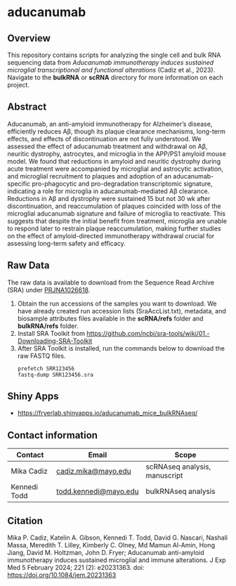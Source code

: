 # aducanumab
## Overview
This repository contains scripts for analyzing the single cell and bulk RNA sequencing data from *Aducanumab immunotherapy induces sustained microglial transcriptional and functional alterations* (Cadiz et al., 2023). Navigate to the **bulkRNA** or **scRNA** directory for more information on each project.

## Abstract
Aducanumab, an anti-amyloid immunotherapy for Alzheimer’s disease, efficiently reduces Aβ, though its plaque clearance mechanisms, long-term effects, and effects of discontinuation are not fully understood. We assessed the effect of aducanumab treatment and withdrawal on Aβ, neuritic dystrophy, astrocytes, and microglia in the APP/PS1 amyloid mouse model. We found that reductions in amyloid and neuritic dystrophy during acute treatment were accompanied by microglial and astrocytic activation, and microglial recruitment to plaques and adoption of an aducanumab-specific pro-phagocytic and pro-degradation transcriptomic signature, indicating a role for microglia in aducanumab-mediated Aβ clearance. Reductions in Aβ and dystrophy were sustained 15 but not 30 wk after discontinuation, and reaccumulation of plaques coincided with loss of the microglial aducanumab signature and failure of microglia to reactivate. This suggests that despite the initial benefit from treatment, microglia are unable to respond later to restrain plaque reaccumulation, making further studies on the effect of amyloid-directed immunotherapy withdrawal crucial for assessing long-term safety and efficacy.

## Raw Data
The raw data is available to download from the Sequence Read Archive (SRA) under [PRJNA1026618](https://www.ncbi.nlm.nih.gov/bioproject/?term=PRJNA1026618).
1. Obtain the run accessions of the samples you want to download. We have already created run accession lists (SraAccList.txt), metadata, and biosample attributes files available in the **scRNA/refs** folder and **bulkRNA/refs** folder.
2. Install SRA Toolkit from https://github.com/ncbi/sra-tools/wiki/01.-Downloading-SRA-Toolkit
3. After SRA Toolkit is installed, run the commands below to download the raw FASTQ files.
   ```
   prefetch SRR123456
   fastq-dump SRR123456.sra
   ```
## Shiny Apps
- https://fryerlab.shinyapps.io/aducanumab_mice_bulkRNAseq/


## Contact information

| Contact | Email | Scope |
| --- | --- | --- |
| Mika Cadiz | cadiz.mika@mayo.edu | scRNAseq analysis, manuscript |
| Kennedi Todd | todd.kennedi@mayo.edu | bulkRNAseq analysis |

## Citation
Mika P. Cadiz, Katelin A. Gibson, Kennedi T. Todd, David G. Nascari, Nashali Massa, Meredith T. Lilley, Kimberly C. Olney, Md Mamun Al-Amin, Hong Jiang, David M. Holtzman, John D. Fryer; Aducanumab anti-amyloid immunotherapy induces sustained microglial and immune alterations. J Exp Med 5 February 2024; 221 (2): e20231363. doi: https://doi.org/10.1084/jem.20231363
